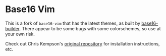 # Base16 Vim

This is a fork of `base16-vim` that has the latest themes, as built by
[base16-builder](https://github.com/chriskempson/base16-builder).
There appear to be some bugs with some colorschemes, so use at your own risk.

Check out Chris Kempson's [original
repository](https://github.com/chriskempson/base16) for installation
instructions, etc.
